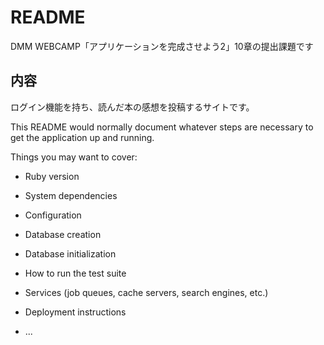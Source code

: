 # README
DMM WEBCAMP「アプリケーションを完成させよう2」10章の提出課題です
## 内容
ログイン機能を持ち、読んだ本の感想を投稿するサイトです。

This README would normally document whatever steps are necessary to get the
application up and running.

Things you may want to cover:

* Ruby version

* System dependencies

* Configuration

* Database creation

* Database initialization

* How to run the test suite

* Services (job queues, cache servers, search engines, etc.)

* Deployment instructions

* ...
